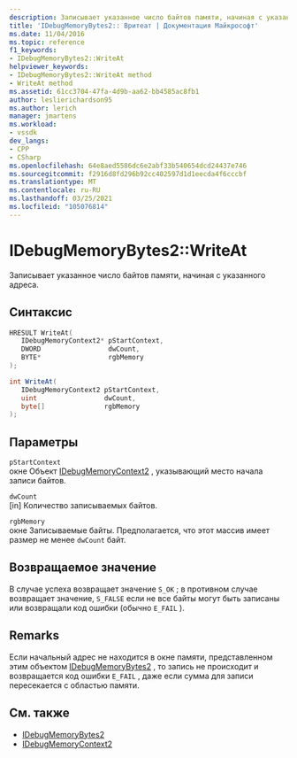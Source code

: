```yaml
---
description: Записывает указанное число байтов памяти, начиная с указанного адреса.
title: 'IDebugMemoryBytes2:: Вритеат | Документация Майкрософт'
ms.date: 11/04/2016
ms.topic: reference
f1_keywords:
- IDebugMemoryBytes2::WriteAt
helpviewer_keywords:
- IDebugMemoryBytes2::WriteAt method
- WriteAt method
ms.assetid: 61cc3704-47fa-4d9b-aa62-bb4585ac8fb1
author: leslierichardson95
ms.author: lerich
manager: jmartens
ms.workload:
- vssdk
dev_langs:
- CPP
- CSharp
ms.openlocfilehash: 64e8aed5586dc6e2abf33b540654dcd24437e746
ms.sourcegitcommit: f2916d8fd296b92cc402597d1d1eecda4f6cccbf
ms.translationtype: MT
ms.contentlocale: ru-RU
ms.lasthandoff: 03/25/2021
ms.locfileid: "105076814"
---
```

# <a name="idebugmemorybytes2writeat"></a>IDebugMemoryBytes2::WriteAt
Записывает указанное число байтов памяти, начиная с указанного адреса.

## <a name="syntax"></a>Синтаксис

```cpp
HRESULT WriteAt( 
   IDebugMemoryContext2* pStartContext,
   DWORD                 dwCount,
   BYTE*                 rgbMemory
);
```

```csharp
int WriteAt(
   IDebugMemoryContext2 pStartContext,
   uint                 dwCount,
   byte[]               rgbMemory
);
```

## <a name="parameters"></a>Параметры
`pStartContext`\
окне Объект [IDebugMemoryContext2](../../../extensibility/debugger/reference/idebugmemorycontext2.md) , указывающий место начала записи байтов.

`dwCount`\
[in] Количество записываемых байтов.

`rgbMemory`\
окне Записываемые байты. Предполагается, что этот массив имеет размер не менее `dwCount` байт.

## <a name="return-value"></a>Возвращаемое значение
 В случае успеха возвращает значение `S_OK` ; в противном случае возвращает значение, `S_FALSE` если не все байты могут быть записаны или возвращали код ошибки (обычно `E_FAIL` ).

## <a name="remarks"></a>Remarks
 Если начальный адрес не находится в окне памяти, представленном этим объектом [IDebugMemoryBytes2](../../../extensibility/debugger/reference/idebugmemorybytes2.md) , то запись не происходит и возвращается код ошибки `E_FAIL` , даже если сумма для записи пересекается с областью памяти.

## <a name="see-also"></a>См. также
- [IDebugMemoryBytes2](../../../extensibility/debugger/reference/idebugmemorybytes2.md)
- [IDebugMemoryContext2](../../../extensibility/debugger/reference/idebugmemorycontext2.md)
